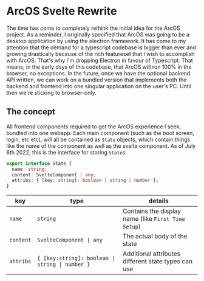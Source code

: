 # ArcOS Svelte Rewrite
The time has come to completely rethink the initial idea for the ArcOS project. As a reminder, I originally specified that ArcOS was going to be a desktop application by using the electron framework. It has come to my attention that the demand for a typescript codebase is bigger than ever and growing drastically because of the rich featureset that I wish to accomplish with ArcOS. That's why I'm dropping Electron in favour of Typescript. That means, in the early days of this codebase, that ArcOS will run 100% in the browser, no exceptions. In the future, once we have the optional backend API written, we can work on a bundled version that implements both the backend and frontend into one singular application on the user's PC. Until then we're sticking to browser-only.

## The concept
All frontend components required to get the ArcOS experience I seek, bundled into one webapp. Each main component (such as the boot screen, login, etc etc), will all be contained as `State` objects, which contain things like the name of the component as well as the svelte component. As of July 6th 2022, this is the interface for storing `State`s:

```ts
export interface State {
  name: string;
  content: SvelteComponent | any;
  attribs: { [key: string]: boolean | string | number };
}
```
| key       | type                                            | details                                             |
|-----------|-------------------------------------------------|-----------------------------------------------------|
| `name`    | `string`                                        | Contains the display name (like `First Time Setup`) |
| `content` | `SvelteComponent \| any`                        | The actual body of the state                        |
| `attribs` | `{ [key:string]: boolean \| string \| number }` | Additional attributes different state types can use |